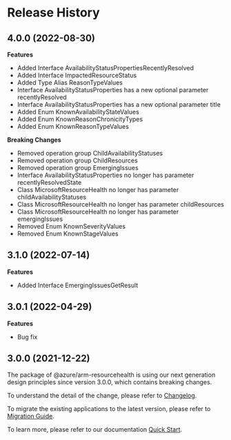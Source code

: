 # Release History
    
## 4.0.0 (2022-08-30)
    
**Features**

  - Added Interface AvailabilityStatusPropertiesRecentlyResolved
  - Added Interface ImpactedResourceStatus
  - Added Type Alias ReasonTypeValues
  - Interface AvailabilityStatusProperties has a new optional parameter recentlyResolved
  - Interface AvailabilityStatusProperties has a new optional parameter title
  - Added Enum KnownAvailabilityStateValues
  - Added Enum KnownReasonChronicityTypes
  - Added Enum KnownReasonTypeValues

**Breaking Changes**

  - Removed operation group ChildAvailabilityStatuses
  - Removed operation group ChildResources
  - Removed operation group EmergingIssues
  - Interface AvailabilityStatusProperties no longer has parameter recentlyResolvedState
  - Class MicrosoftResourceHealth no longer has parameter childAvailabilityStatuses
  - Class MicrosoftResourceHealth no longer has parameter childResources
  - Class MicrosoftResourceHealth no longer has parameter emergingIssues
  - Removed Enum KnownSeverityValues
  - Removed Enum KnownStageValues
    
    
## 3.1.0 (2022-07-14)
    
**Features**

  - Added Interface EmergingIssuesGetResult
    
## 3.0.1 (2022-04-29)

**Features**

  - Bug fix

## 3.0.0 (2021-12-22)

The package of @azure/arm-resourcehealth is using our next generation design principles since version 3.0.0, which contains breaking changes.

To understand the detail of the change, please refer to [Changelog](https://aka.ms/js-track2-changelog).

To migrate the existing applications to the latest version, please refer to [Migration Guide](https://aka.ms/js-track2-migration-guide).

To learn more, please refer to our documentation [Quick Start](https://aka.ms/js-track2-quickstart).

